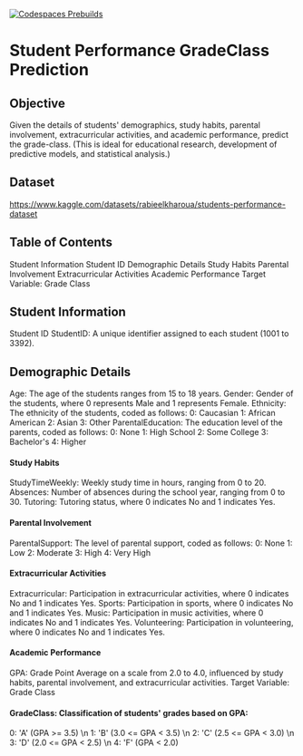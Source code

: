 [![Codespaces Prebuilds](https://github.com/KiranMahendrakar93/mlops_zoomcamp_project/actions/workflows/codespaces/create_codespaces_prebuilds/badge.svg)](https://github.com/KiranMahendrakar93/mlops_zoomcamp_project/actions/workflows/codespaces/create_codespaces_prebuilds)

# Student Performance GradeClass Prediction

## Objective
Given the details of students' demographics, study habits, parental involvement, extracurricular activities, and academic performance, predict the grade-class.
(This is ideal for educational research, development of predictive models, and statistical analysis.)

## Dataset
https://www.kaggle.com/datasets/rabieelkharoua/students-performance-dataset

## Table of Contents
Student Information
Student ID
Demographic Details
Study Habits
Parental Involvement
Extracurricular Activities
Academic Performance
Target Variable: Grade Class

## Student Information
Student ID
StudentID: A unique identifier assigned to each student (1001 to 3392).

## Demographic Details

Age: The age of the students ranges from 15 to 18 years.
Gender: Gender of the students, where 0 represents Male and 1 represents Female.
Ethnicity: The ethnicity of the students, coded as follows:
0: Caucasian
1: African American
2: Asian
3: Other
ParentalEducation: The education level of the parents, coded as follows:
0: None
1: High School
2: Some College
3: Bachelor's
4: Higher

#### Study Habits

StudyTimeWeekly: Weekly study time in hours, ranging from 0 to 20.
Absences: Number of absences during the school year, ranging from 0 to 30.
Tutoring: Tutoring status, where 0 indicates No and 1 indicates Yes.

#### Parental Involvement
ParentalSupport: The level of parental support, coded as follows:
0: None
1: Low
2: Moderate
3: High
4: Very High

#### Extracurricular Activities
Extracurricular: Participation in extracurricular activities, where 0 indicates No and 1 indicates Yes.
Sports: Participation in sports, where 0 indicates No and 1 indicates Yes.
Music: Participation in music activities, where 0 indicates No and 1 indicates Yes.
Volunteering: Participation in volunteering, where 0 indicates No and 1 indicates Yes.

#### Academic Performance
GPA: Grade Point Average on a scale from 2.0 to 4.0, influenced by study habits, parental involvement, and extracurricular activities.
Target Variable: Grade Class

#### GradeClass: Classification of students' grades based on GPA:
0: 'A' (GPA >= 3.5) \n
1: 'B' (3.0 <= GPA < 3.5) \n
2: 'C' (2.5 <= GPA < 3.0) \n
3: 'D' (2.0 <= GPA < 2.5) \n
4: 'F' (GPA < 2.0)

